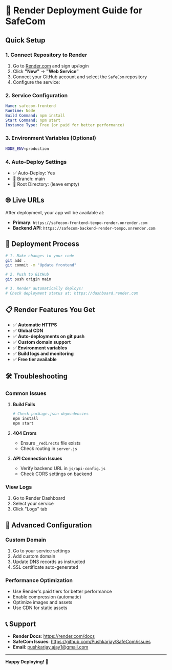 # 🚀 Render Deployment Guide for SafeCom

## Quick Setup

### 1. Connect Repository to Render
1. Go to [Render.com](https://render.com) and sign up/login
2. Click **"New"** → **"Web Service"**
3. Connect your GitHub account and select the `SafeCom` repository
4. Configure the service:

### 2. Service Configuration
```yaml
Name: safecom-frontend
Runtime: Node
Build Command: npm install
Start Command: npm start
Instance Type: Free (or paid for better performance)
```

### 3. Environment Variables (Optional)
```bash
NODE_ENV=production
```

### 4. Auto-Deploy Settings
- ✅ Auto-Deploy: Yes
- 🌿 Branch: main
- 📁 Root Directory: (leave empty)

## 🌐 Live URLs

After deployment, your app will be available at:
- **Primary**: `https://safecom-frontend-tempo-render.onrender.com`
- **Backend API**: `https://safecom-backend-render-tempo.onrender.com`

## 🔄 Deployment Process

```bash
# 1. Make changes to your code
git add .
git commit -m "Update frontend"

# 2. Push to GitHub
git push origin main

# 3. Render automatically deploys!
# Check deployment status at: https://dashboard.render.com
```

## 📋 Render Features You Get

- ✅ **Automatic HTTPS**
- ✅ **Global CDN**
- ✅ **Auto-deployments on git push**
- ✅ **Custom domain support**
- ✅ **Environment variables**
- ✅ **Build logs and monitoring**
- ✅ **Free tier available**

## 🛠️ Troubleshooting

### Common Issues

1. **Build Fails**
   ```bash
   # Check package.json dependencies
   npm install
   npm start
   ```

2. **404 Errors**
   - Ensure `_redirects` file exists
   - Check routing in `server.js`

3. **API Connection Issues**
   - Verify backend URL in `js/api-config.js`
   - Check CORS settings on backend

### View Logs
1. Go to Render Dashboard
2. Select your service
3. Click "Logs" tab

## 🔧 Advanced Configuration

### Custom Domain
1. Go to your service settings
2. Add custom domain
3. Update DNS records as instructed
4. SSL certificate auto-generated

### Performance Optimization
- Use Render's paid tiers for better performance
- Enable compression (automatic)
- Optimize images and assets
- Use CDN for static assets

## 📞 Support

- **Render Docs**: https://render.com/docs
- **SafeCom Issues**: https://github.com/Pushkarjay/SafeCom/issues
- **Email**: pushkarjay.ajay1@gmail.com

---
**Happy Deploying! 🎉**
